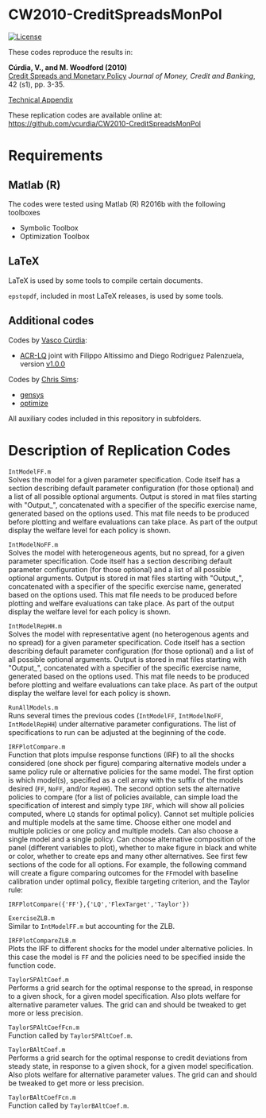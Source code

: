# CW2010-CreditSpreadsMonPol

[![License](https://img.shields.io/badge/license-BSD%203--clause-green.svg)](https://github.com/vcurdia/CW2010-CreditSpreadsMonPol/blob/master/LICENSE)

These codes reproduce the results in:

**Cúrdia, V., and M. Woodford (2010)**  
[Credit Spreads and Monetary Policy](http://onlinelibrary.wiley.com/doi/10.1111/j.1538-4616.2010.00328.x/abstract)
*Journal of Money, Credit and Banking*, 42 (s1), pp. 3-35.

[Technical Appendix](https://github.com/vcurdia/CW2010-CreditSpreadsMonPol/blob/master/CW2010_Appendix.pdf)

These replication codes are available online at:  
https://github.com/vcurdia/CW2010-CreditSpreadsMonPol

# Requirements

## Matlab (R)
The codes were tested using Matlab (R) R2016b with the following toolboxes
- Symbolic Toolbox
- Optimization Toolbox

## LaTeX
LaTeX is used by some tools to compile certain documents.

`epstopdf`, included in most LaTeX releases, is used by some tools.


## Additional codes

Codes by [Vasco Cúrdia](http://www.frbsf.org/economic-research/economists/vasco-curdia/):
- [ACR-LQ](https://github.com/vcurdia/ACR-LQ)
  joint with Filippo Altissimo and Diego Rodriguez Palenzuela, version 
  [v1.0.0](https://github.com/vcurdia/ACR-LQ/releases/tag/v1.0.0)

Codes by [Chris Sims](http://www.princeton.edu/~sims/):
- [gensys](http://sims.princeton.edu/yftp/gensys/)
- [optimize](http://dge.repec.org/codes/sims/optimize/)

All auxiliary codes included in this repository in subfolders.


# Description of Replication Codes

`IntModelFF.m`  
Solves the model for a given parameter specification. Code itself has a section
describing default parameter configuration (for those optional) and a list of
all possible optional arguments. Output is stored in mat files starting with
"Output\_", concatenated with a specifier of the specific exercise name,
generated based on the options used. This mat file needs to be produced before
plotting and welfare evaluations can take place. As part of the output display
the welfare level for each policy is shown.

`IntModelNoFF.m`  
Solves the model with heterogeneous agents, but no spread, for a given
parameter specification. Code itself has a section describing default parameter
configuration (for those optional) and a list of all possible optional
arguments. Output is stored in mat files starting with "Output\_", concatenated
with a specifier of the specific exercise name, generated based on the options
used. This mat file needs to be produced before plotting and welfare
evaluations can take place. As part of the output display the welfare level for
each policy is shown.

`IntModelRepHH.m`  
Solves the model with representative agent (no heterogenous agents and no
spread) for a given parameter specification. Code itself has a section
describing default parameter configuration (for those optional) and a list of
all possible optional arguments. Output is stored in mat files starting with
"Output\_", concatenated with a specifier of the specific exercise name,
generated based on the options used. This mat file needs to be produced before
plotting and welfare evaluations can take place. As part of the output display
the welfare level for each policy is shown.

`RunAllModels.m`  
Runs several times the previous codes (`IntModelFF`, `IntModelNoFF`,
`IntModelRepHH`) under alternative parameter configurations. The list of
specifications to run can be adjusted at the beginning of the code.

`IRFPlotCompare.m`  
Function that plots impulse response functions (IRF) to all the shocks
considered (one shock per figure) comparing alternative models under a same
policy rule or alternative policies for the same model. The first option is
which model(s), specified as a cell array with the suffix of the models
desired (`FF`, `NoFF`, and/or `RepHH`). The second option sets the
alternative policies to compare (for a list of policies available, can
simple load the specification of interest and simply type `IRF`,
which will show all policies computed, where `LQ` stands for optimal
policy). Cannot set multiple policies and multiple models at the same time.
Choose either one model and multiple policies or one policy and multiple
models. Can also choose a single model and a single policy. Can choose
alternative composition of the panel (different variables to plot), whether
to make figure in black and white or color, whether to create eps and many
other alternatives. See first few sections of the code for all options.
For example, the following command will create a figure comparing outcomes for
the `FF`model with baseline calibration under optimal policy, flexible 
targeting criterion, and the Taylor rule:
```
IRFPlotCompare({'FF'},{'LQ','FlexTarget','Taylor'})
```

`ExerciseZLB.m`  
Similar to `IntModelFF.m` but accounting for the ZLB.

`IRFPlotCompareZLB.m`  
Plots the IRF to different shocks for the model under alternative policies.
In this case the model is `FF` and the policies need to be specified inside
the function code.

`TaylorSPAltCoef.m`  
Performs a grid search for the optimal response to the spread, in response
to a given shock, for a given model specification. Also plots welfare for
alternative parameter values. The grid can and should be tweaked to get more
or less precision.

`TaylorSPAltCoefFcn.m`  
Function called by `TaylorSPAltCoef.m`.

`TaylorBAltCoef.m`  
Performs a grid search for the optimal response to credit deviations from
steady state, in response to a given shock, for a given model specification.
Also plots welfare for alternative parameter values. The grid can and should
be tweaked to get more or less precision.

`TaylorBAltCoefFcn.m`  
Function called by `TaylorBAltCoef.m`.


